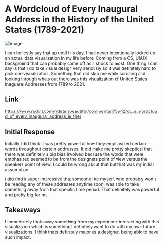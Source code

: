 # A Wordcloud of Every Inaugural Address in the History of the United States (1789-2021)

![image](https://github.com/mike3osei/reflections-1/blob/master/dvis.jpg)

I can honestly say that up until this day, I had never intentionally looked up an actual data visualization in my life before. Coming from a CS, UI/UX background that can probably come off as a shock to most. One thing I can say is that I do take visual design very seriously so it was definitely hard to pick one visualization. Something that did stop me while scrolling and looking through whats out there was this visualization of United States Inaguaral Addresses from 1789 to 2021.

## Link
https://www.reddit.com/r/dataisbeautiful/comments/l79w12/oc_a_wordcloud_of_every_inaugural_address_in_the/


## Initial Response

Initially I did think it was pretty powerful how they emphasized certain words throughout certain addresses. It did make me pretty skeptical that there was definitely a big bias involved because the words that were emphasized seemed to be from the designers point of view versus the speakers point of view. I could be wrong about that but that was my initial assumption.

I did find it super impressive that someone like myself, who probably won't be reading any of these addresses anytime soon, was able to take something away from that specific time period. That definitely was powerful and pretty big for me. 

## Takeaways

I immediately took away something from my experience interacting with this visualization which is something I defintiely want to do with my own future visualizations. I think thats definitely major as a designer, being able to have such impact.
